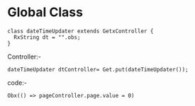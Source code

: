 # Global Class

```
class dateTimeUpdater extends GetxController {
  RxString dt = "".obs;
}
```
Controller:-
```
dateTimeUpdater dtController= Get.put(dateTimeUpdater());
```
code:-
```
Obx(() => pageController.page.value = 0)
```
